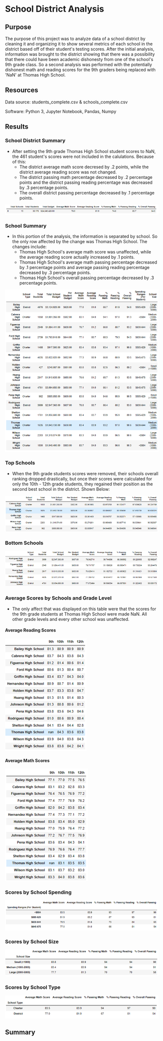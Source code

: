 # School District Analysis

## Purpose
The purpose of this project was to analyze data of a school district by cleaning it and organizing it to show several metrics of each school in the district based off of their student's testing scores. After the initial analysis, information was brought to the district showing that there was a possibility that there could have been academic dishonesty from one of the school's 9th grade class. So a second analysis was performed with the potentially dishonest math and reading scores for the 9th graders being replaced with 'NaN' at Thomas High School. 

## Resources
Data source: students_complete.csv & schools_complete.csv

Software: Python 3, Jupyter Notebook, Pandas, Numpy

## Results
### School District Summary 

- After setting the 9th grade Thomas High School student scores to NaN, the 461 student's scores were not included in the calulations. Because of this:
  - The district average math score decresed by .2 points, while the district average reading score was not changed.
  - The district passing math percentage decreased by .2 percentage points and the district passing reading percentage was decreased by .3 percentage points. 
  - The overall district passing percentage decreased by .1 percentage points. 
<img src="analysis/district_summary_df.png" >

### School Summary 

- In this portion of the analysis, the information is separated by school. So the only row affected by the change was Thomas High School. The changes include:
  - Thomas High School's average math score was unaffected, while the average reading score actually increased by .1 points.
  - Thomas High School's average math passing percentage decreased by .1 percentage points and average passing reading percentage decreased by .3 percentage points. 
  - Thomas High School's overall passing percentage decreased by .3 percentage points. 
<img src="analysis/per_school_summary_df.png" >

### Top Schools
- When the 9th grade students scores were removed, their schools overall ranking dropped drastically, but once their scores were calculated for only the 10th - 12th grade students, they regained their position as the second best school in the district. Shown Below:
<img src="analysis/top_schools.png" >

### Bottom Schools
<img src="analysis/bottom_schools.png" >

### Average Scores by Schools and Grade Level
- The only affect that was displayed on this table were that the scores for the 9th grade students at Thomas High School were made NaN. All other grade levels and every other school was unaffected. 
#### Average Reading Scores
<img src="analysis/avg_reading_scores.png" >

#### Average Math Scores
<img src="analysis/avg_math_scores.png" >

### Scores by School Spending
<img src="analysis/student_budget.png" >

### Scores by School Size
<img src="analysis/school_size.png" >

### Scores by School Type
<img src="analysis/school_type.png" >


## Summary 
